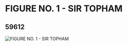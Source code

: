 # FIGURE NO. 1 - SIR TOPHAM
## 59612
![FIGURE NO. 1 - SIR TOPHAM](https://lc-www-live-s.legocdn.com/media/bricks/5/2/4506027.jpg)